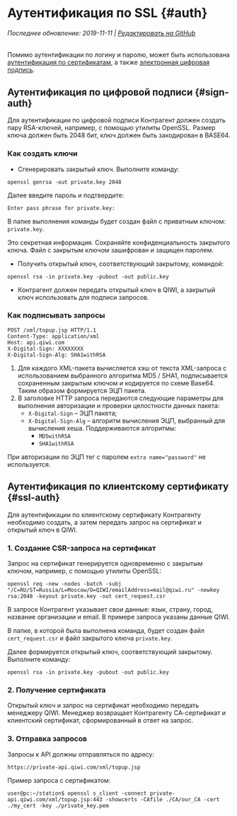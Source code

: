 # Аутентификация по SSL {#auth}

###### Последнее обновление: 2019-11-11 | [Редактировать на GitHub](https://github.com/QIWI-API/topup-wallet-doc/blob/master/_authorization_ru.html.md)

Помимо аутентификации по логину и паролю, может быть использована [аутентификация по сертификатам](#ssl-auth), а также [электронная цифровая подпись](#sign-auth).

## Аутентификация по цифровой подписи {#sign-auth}

Для аутентификации по цифровой подписи Контрагент должен создать пару RSA-ключей, например, с помощью утилиты OpenSSL. Размер ключа должен быть 2048 бит, ключ должен быть закодирован в BASE64.

### Как создать ключи

* Сгенерировать закрытый ключ. Выполните команду:

`openssl genrsa -out private.key 2048`

  Далее введите пароль и подтвердите:

`Enter pass phrase for private.key: `

  В папке выполнения команды будет создан файл с приватным ключом: `private.key`.

<aside class="notice">Это секретная информация. Сохраняйте конфиденциальность закрытого ключа. Файл с закрытым ключом зашифрован и защищен паролем.</aside>

* Получить открытый ключ, соответствующий закрытому, командой:

`openssl rsa -in private.key -pubout -out public.key`

* Контрагент должен передать открытый ключ в QIWI, а закрытый ключ использовать для подписи запросов.

### Как подписывать запросы

~~~http
POST /xml/topup.jsp HTTP/1.1
Content-Type: application/xml
Host: api.qiwi.com
X-Digital-Sign: XXXXXXXX
X-Digital-Sign-Alg: SHA1withRSA

~~~

1.	Для каждого XML-пакета вычисляется хэш от текста XML-запроса с использованием выбранного алгоритма MD5 / SHA1, подписывается сохраненным закрытым ключом и кодируется по схеме Base64. Таким образом формируется ЭЦП пакета.
2.	В заголовке HTTP запроса передаются следующие параметры для выполнения авторизации и проверки целостности данных пакета:
    * `X-Digital-Sign` – ЭЦП пакета;
    * `X-Digital-Sign-Alg` – алгоритм вычисления ЭЦП, выбранный для вычисления хеша. Поддерживаются алгоритмы:
        * `MD5withRSA`
        * `SHA1withRSA`

<aside class="notice">При авторизации по ЭЦП тег с паролем <code>extra name="password"</code> не используется.</aside>

## Аутентификация по клиентскому сертификату {#ssl-auth}

Для аутентификации по клиентскому сертификату Контрагенту необходимо создать, а затем передать запрос на сертификат и открытый ключ в QIWI.

### 1. Создание CSR-запроса на сертификат

Запрос на сертификат генерируется одновременно с закрытым ключом, например, с помощью утилиты OpenSSL:

`openssl req -new -nodes -batch -subj "/C=RU/ST=Russia/L=Moscow/O=QIWI/emailAddress=mail@qiwi.ru" -newkey rsa:2048 -keyout private.key -out cert_request.csr`

В запросе Контрагент указывает свои данные: язык, страну, город, название организации и email. В примере запроса указаны данные QIWI.

В папке, в которой была выполнена команда, будет создан файл `cert_request.csr` и файл закрытого ключа `private.key`.

Далее формируется открытый ключ, соответствующий закрытому. Выполните команду:

`openssl rsa -in private.key -pubout -out public.key`

### 2. Получение сертификата

Открытый ключ и запрос на сертификат необходимо передать менеджеру QIWI. Менеджер возвращает Контрагенту СА-сертификат и клиентский сертификат, сформированный в ответ на запрос.

### 3. Отправка запросов

Запросы к API должны отправляться по адресу:

`https://private-api.qiwi.com/xml/topup.jsp`

Пример запроса с сертификатом:

`user@pc:~/station$ openssl s_client -connect private-api.qiwi.com/xml/topup.jsp:443 -showcerts -CAfile ./CA/our_CA -cert ./my_cert -key ./private_key.pem`
